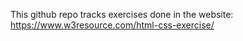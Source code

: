 This github repo tracks exercises done in the website: https://www.w3resource.com/html-css-exercise/